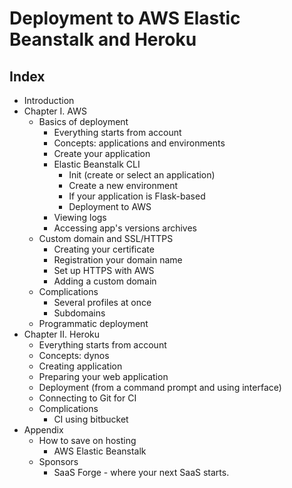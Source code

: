
# Deployment to AWS Elastic Beanstalk and Heroku

## Index
* Introduction
* Chapter I. AWS
    * Basics of deployment
      * Everything starts from account
      * Concepts: applications and environments
      * Create your application
      * Elastic Beanstalk CLI
        * Init (create or select an application)
        * Create a new environment
        * If your application is Flask-based
        * Deployment to AWS
      * Viewing logs
      * Accessing app's versions archives
    * Custom domain and SSL/HTTPS
      * Creating your certificate
      * Registration your domain name
      * Set up HTTPS with AWS
      * Adding a custom domain
    * Complications
      * Several profiles at once
      * Subdomains
    * Programmatic deployment
* Chapter II. Heroku
  * Everything starts from account
  * Concepts: dynos
  * Creating application
  * Preparing your web application
  * Deployment (from a command prompt and using interface)
  * Connecting to Git for CI
  * Complications
    * CI using bitbucket
* Appendix
  * How to save on hosting
    * AWS Elastic Beanstalk
  * Sponsors
    * SaaS Forge - where your next SaaS starts.
  
